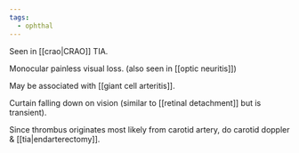 ```yaml
---
tags:
  - ophthal
---
```

Seen in [[crao|CRAO]] TIA.

Monocular painless visual loss. (also seen in [[optic neuritis]])

May be associated with [[giant cell arteritis]].

Curtain falling down on vision (similar to [[retinal detachment]] but is transient).

Since thrombus originates most likely from carotid artery, do carotid doppler & [[tia|endarterectomy]]. 